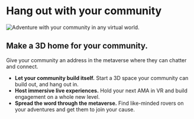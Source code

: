 # Hang out with your community

![Adventure with your community in any virtual world.](<../.gitbook/assets/image (7) (1) (1).png>)

## Make a 3D home for your community.

Give your community an address in the metaverse where they can chatter and connect.

* **Let your community build itself.** Start a 3D space your community can build out, and hang out in.
* **Host immersive live experiences.** Hold your next AMA in VR and build engagement on a whole new level.
* **Spread the word through the metaverse.** Find like-minded rovers on your adventures and get them to join your cause.
